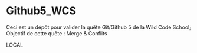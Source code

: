 # Github5_WCS

Ceci est un dépôt pour valider la quête Git/Github 5 de la Wild Code School;
Objectif de cette quête : Merge & Conflits

LOCAL
